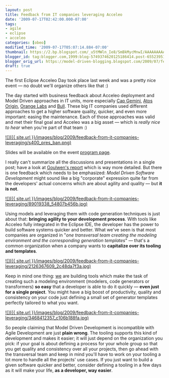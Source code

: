 ```yaml
---
layout: post
title: Feedback from IT companies leveraging Acceleo
date: '2009-07-17T02:42:00.000-07:00'
tags:
- agile
- eclipse
- acceleo
categories: [obeo]
modified_time: '2009-07-17T05:07:14.884-07:00'
thumbnail: https://2.bp.blogspot.com/_u5tMWln_Ie8/SmBkMycMnwI/AAAAAAAAAKg/4p6LJ_p4DAo/s72-c/pres_ban.png
blogger_id: tag:blogger.com,1999:blog-5749374620125186414.post-6552395144159522586
blogger_orig_url: https://model-driven-blogging.blogspot.com/2009/07/feedback-from-it-companies-leveraging.html
draft: true
---
```


The first Eclipse Acceleo Day took place last week and was a pretty nice event — no doubt we'll organize others like that :)

The day started with business feedback about Acceleo deployment and Model Driven approaches in IT units, more especially [Cap Gemini](https://www.fr.capgemini.com/), [Atos Origin](https://www.fr.atosorigin.com/fr-fr/), [Orange Labs](https://fr.wikipedia.org/wiki/Orange_Labs) and [Bull](https://www.bull.com/fr/index.php). These big IT companies used different approaches to get a higher software quality, quicker, and even more important: easing the maintenance. Each of those approaches was valid and met their final goal and Acceleo was a big asset — which is _really nice to hear_ when you're part of that team :)

[![]({{ site.url }}/images/blog/2009/feedback-from-it-companies-leveraging/s400_pres_ban.png)](https://2.bp.blogspot.com/_u5tMWln_Ie8/SmBkMycMnwI/AAAAAAAAAKg/4p6LJ_p4DAo/s1600-h/pres_ban.png)

Slides will be available on the event [program page](https://www.acceleo.org/wiki/index.php/EclipseAcceleoDay:Program).

I really can't summarize all the discussions and presentations in a single post; have a look at [Goulwen's report](https://eef-modeling.blogspot.com/) which is way more detailed. But there is one feedback which needs to be emphasized: _Model Driven Software Development_ might sound like a big "corporate" expression quite far from the developers' actual concerns which are about agility and quality — but **it is not**.

[![]({{ site.url }}/images/blog/2009/feedback-from-it-companies-leveraging/89019338_54807b456b.jpg)](https://www.flickr.com/photos/ennor/89019338/)

Using models and leveraging them with code generation techniques is just about that: **bringing agility to your development process**. With tools like Acceleo fully integrated in the Eclipse IDE, the developer has the power to build software systems quicker and better. What we've seen is that most companies are organized in "_one transversal team creating the modeling environment and the corresponding generation templates_" — that's a common organization when a company wants to **capitalize over its tooling and templates**.

[![]({{ site.url }}/images/blog/2009/feedback-from-it-companies-leveraging/2126367609_2c48da7f3a.jpg)](https://www.flickr.com/photos/steven_wong/2126367609/)

Keep in mind one thing: [we](https://www.obeosoft.com) are building tools which make the task of creating such a modeling environment (modelers, code generators or transformers) **so easy** that a developer is able to do it quickly — **even just for a single project**. You might have a big boost of productivity, quality and consistency on your code just defining a small set of generator templates perfectly tailored to what you want.

[![]({{ site.url }}/images/blog/2009/feedback-from-it-companies-leveraging/3468412357_c106b188fa.jpg)](https://www.flickr.com/photos/dinomite/)

So people claiming that Model Driven Development is incompatible with Agile Development are just **plain wrong**. The tooling supports this kind of development and makes it easier; it will just depend on the organization you pick: if your goal is about defining a process for your whole group so that you get quality and consistency over all your projects, then go ahead with the transversal team and keep in mind you'll have to work on your tooling a lot more to handle all the projects' use cases. If you just want to build a given software quicker and better, consider defining a tooling in a few days as it will make your life, **as a developer, way easier**.

